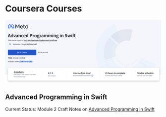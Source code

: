 # Coursera Courses
![Advanced Programming](https://github.com/oliver0828-dev/Coursera_Courses/blob/2c0c58a4ef5f7e577807d2dd5df3676375eea2b3/Advanced_Programming_Swift/as.png)
## Advanced Programming in Swift 
Current Status: Module 2
Craft Notes on [Advanced Programming in Swift](https://olivergpark.craft.me/N6WHa2pvt4n79E)
